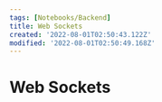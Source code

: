 ```yaml
---
tags: [Notebooks/Backend]
title: Web Sockets
created: '2022-08-01T02:50:43.122Z'
modified: '2022-08-01T02:50:49.168Z'
---
```


# Web Sockets
